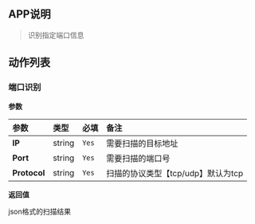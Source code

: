 ## APP说明
>识别指定端口信息
## 动作列表
### 端口识别
**参数**

| 参数 | 类型 | 必填 | 备注 |
| :---- | :---- | :---- | :---- | 
|**IP**|string|`Yes`|需要扫描的目标地址|
|**Port**|string|`Yes`|需要扫描的端口号|
|**Protocol**|string|`Yes`|扫描的协议类型【tcp/udp】默认为tcp|

**返回值**

json格式的扫描结果
